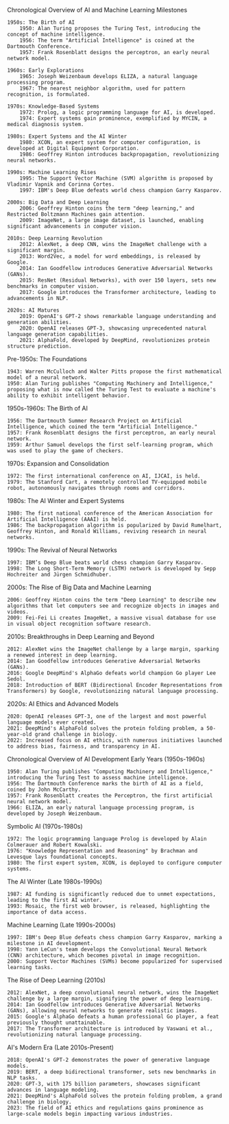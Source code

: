 Chronological Overview of AI and Machine Learning Milestones

    1950s: The Birth of AI
        1950: Alan Turing proposes the Turing Test, introducing the concept of machine intelligence.
        1956: The term "Artificial Intelligence" is coined at the Dartmouth Conference.
        1957: Frank Rosenblatt designs the perceptron, an early neural network model.

    1960s: Early Explorations
        1965: Joseph Weizenbaum develops ELIZA, a natural language processing program.
        1967: The nearest neighbor algorithm, used for pattern recognition, is formulated.

    1970s: Knowledge-Based Systems
        1972: Prolog, a logic programming language for AI, is developed.
        1974: Expert systems gain prominence, exemplified by MYCIN, a medical diagnosis system.

    1980s: Expert Systems and the AI Winter
        1980: XCON, an expert system for computer configuration, is developed at Digital Equipment Corporation.
        1986: Geoffrey Hinton introduces backpropagation, revolutionizing neural networks.

    1990s: Machine Learning Rises
        1995: The Support Vector Machine (SVM) algorithm is proposed by Vladimir Vapnik and Corinna Cortes.
        1997: IBM's Deep Blue defeats world chess champion Garry Kasparov.

    2000s: Big Data and Deep Learning
        2006: Geoffrey Hinton coins the term "deep learning," and Restricted Boltzmann Machines gain attention.
        2009: ImageNet, a large image dataset, is launched, enabling significant advancements in computer vision.

    2010s: Deep Learning Revolution
        2012: AlexNet, a deep CNN, wins the ImageNet challenge with a significant margin.
        2013: Word2Vec, a model for word embeddings, is released by Google.
        2014: Ian Goodfellow introduces Generative Adversarial Networks (GANs).
        2015: ResNet (Residual Networks), with over 150 layers, sets new benchmarks in computer vision.
        2017: Google introduces the Transformer architecture, leading to advancements in NLP.

    2020s: AI Matures
        2019: OpenAI's GPT-2 shows remarkable language understanding and generation abilities.
        2020: OpenAI releases GPT-3, showcasing unprecedented natural language generation capabilities.
        2021: AlphaFold, developed by DeepMind, revolutionizes protein structure prediction.


Pre-1950s: The Foundations

    1943: Warren McCulloch and Walter Pitts propose the first mathematical model of a neural network.
    1950: Alan Turing publishes "Computing Machinery and Intelligence," proposing what is now called the Turing Test to evaluate a machine's ability to exhibit intelligent behavior.

1950s-1960s: The Birth of AI

    1956: The Dartmouth Summer Research Project on Artificial Intelligence, which coined the term "Artificial Intelligence."
    1957: Frank Rosenblatt designs the first perceptron, an early neural network.
    1959: Arthur Samuel develops the first self-learning program, which was used to play the game of checkers.

1970s: Expansion and Consolidation

    1972: The first international conference on AI, IJCAI, is held.
    1979: The Stanford Cart, a remotely controlled TV-equipped mobile robot, autonomously navigates through rooms and corridors.

1980s: The AI Winter and Expert Systems

    1980: The first national conference of the American Association for Artificial Intelligence (AAAI) is held.
    1986: The backpropagation algorithm is popularized by David Rumelhart, Geoffrey Hinton, and Ronald Williams, reviving research in neural networks.

1990s: The Revival of Neural Networks

    1997: IBM’s Deep Blue beats world chess champion Garry Kasparov.
    1998: The Long Short-Term Memory (LSTM) network is developed by Sepp Hochreiter and Jürgen Schmidhuber.

2000s: The Rise of Big Data and Machine Learning

    2006: Geoffrey Hinton coins the term "Deep Learning" to describe new algorithms that let computers see and recognize objects in images and videos.
    2009: Fei-Fei Li creates ImageNet, a massive visual database for use in visual object recognition software research.

2010s: Breakthroughs in Deep Learning and Beyond

    2012: AlexNet wins the ImageNet challenge by a large margin, sparking a renewed interest in deep learning.
    2014: Ian Goodfellow introduces Generative Adversarial Networks (GANs).
    2016: Google DeepMind's AlphaGo defeats world champion Go player Lee Sedol.
    2018: Introduction of BERT (Bidirectional Encoder Representations from Transformers) by Google, revolutionizing natural language processing.

2020s: AI Ethics and Advanced Models

    2020: OpenAI releases GPT-3, one of the largest and most powerful language models ever created.
    2021: DeepMind's AlphaFold solves the protein folding problem, a 50-year-old grand challenge in biology.
    2022: Increased focus on AI ethics, with numerous initiatives launched to address bias, fairness, and transparency in AI.


Chronological Overview of AI Development
Early Years (1950s-1960s)

    1950: Alan Turing publishes "Computing Machinery and Intelligence," introducing the Turing Test to assess machine intelligence.
    1956: The Dartmouth Conference marks the birth of AI as a field, coined by John McCarthy.
    1957: Frank Rosenblatt creates the Perceptron, the first artificial neural network model.
    1966: ELIZA, an early natural language processing program, is developed by Joseph Weizenbaum.

Symbolic AI (1970s-1980s)

    1972: The logic programming language Prolog is developed by Alain Colmerauer and Robert Kowalski.
    1976: "Knowledge Representation and Reasoning" by Brachman and Levesque lays foundational concepts.
    1980: The first expert system, XCON, is deployed to configure computer systems.

The AI Winter (Late 1980s-1990s)

    1987: AI funding is significantly reduced due to unmet expectations, leading to the first AI winter.
    1993: Mosaic, the first web browser, is released, highlighting the importance of data access.

Machine Learning (Late 1990s-2000s)

    1997: IBM's Deep Blue defeats chess champion Garry Kasparov, marking a milestone in AI development.
    1998: Yann LeCun's team develops the Convolutional Neural Network (CNN) architecture, which becomes pivotal in image recognition.
    2000: Support Vector Machines (SVMs) become popularized for supervised learning tasks.

The Rise of Deep Learning (2010s)

    2012: AlexNet, a deep convolutional neural network, wins the ImageNet challenge by a large margin, signifying the power of deep learning.
    2014: Ian Goodfellow introduces Generative Adversarial Networks (GANs), allowing neural networks to generate realistic images.
    2015: Google's AlphaGo defeats a human professional Go player, a feat previously thought unattainable.
    2017: The Transformer architecture is introduced by Vaswani et al., revolutionizing natural language processing.

AI's Modern Era (Late 2010s-Present)

    2018: OpenAI's GPT-2 demonstrates the power of generative language models.
    2019: BERT, a deep bidirectional transformer, sets new benchmarks in NLP tasks.
    2020: GPT-3, with 175 billion parameters, showcases significant advances in language modeling.
    2021: DeepMind's AlphaFold solves the protein folding problem, a grand challenge in biology.
    2023: The field of AI ethics and regulations gains prominence as large-scale models begin impacting various industries.